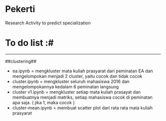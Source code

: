 # Pekerti
Research Activity to predict specialization

# To do list :#
-----------------------------
##clustering##
- ea.ipynb = mengkluster mata kuliah prasyarat dari peminatan EA dan mengelompokan menjadi 2 cluster, yaitu cocok dan tidak cocok
- cluster.ipynb = mengkluster seluruh mahasiswa 2016 dan mengelompokannya kedalam 6 peminatan langsung
- cluster v1.ipynb = mengkluster setiap mata kuliah prasayat dan membuatnya menjadi matriks, setiap mahasiswa cocok di peminatan apa saja. ( jika 1, maka cocok )
- cluster-mean.ipynb = membuat scatter plot dari rata rata mata kuliah prasyarat
